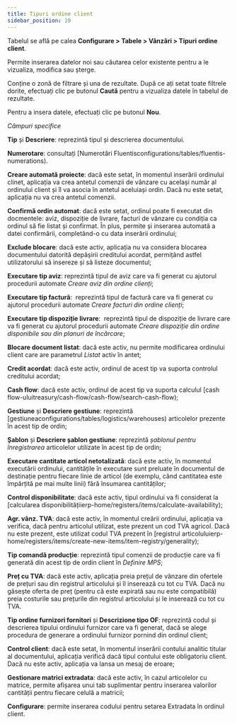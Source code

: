 ```yaml
---
title: Tipuri ordine client
sidebar_position: 19
---
```


Tabelul se află pe calea **Configurare > Tabele > Vânzări > Tipuri ordine client**.  

Permite inserarea datelor noi sau căutarea celor existente pentru a le vizualiza, modifica sau șterge.

Conține o zonă de filtrare și una de rezultate. După ce ați setat toate filtrele dorite, efectuați clic pe butonul **Caută** pentru a vizualiza datele în tabelul de rezultate.

Pentru a insera datele, efectuați clic pe butonul **Nou**.

*Câmpuri specifice*

**Tip** și **Descriere**: reprezintă tipul și descrierea documentului.   

**Numerotare**: consultați [Numerotări Fluentisconfigurations/tables/fluentis-numerations).   

**Creare automată proiecte**: dacă este setat, în momentul inserării ordinului clinet, aplicația va crea antetul comenzii de vânzare cu același număr al ordinului client și îl va asocia în antetul aceluiași ordin. Dacă nu este setat, aplicația nu va crea antetul comenzii.  

**Confirmă ordin automat**: dacă este setat, ordinul poate fi executat din docmentele: aviz, dispoziție de livrare, facturi de vânzare cu condiția ca ordinul să fie listat și confirmat. În plus, permite și inserarea automată a datei confirmării, completând-o cu data inserării ordinului;

**Exclude blocare**: dacă este activ, aplicația nu va considera blocarea documentului datorită depășirii creditului acordat, permițând astfel utilizatorului să insereze și să listeze documentul;

**Executare tip aviz**: reprezintă tipul de aviz care va fi generat cu ajutorul procedurii automate *Creare aviz din ordine clienți*;

**Executare tip factură**:  reprezintă tipul de factură care va fi generat cu ajutorul procedurii automate *Creare facturi din ordine clienți*;

**Executare tip dispoziție livrare**:  reprezintă tipul de dispoziție de livrare care va fi generat cu ajutorul procedurii automate *Creare dispoziție din ordine disponibile sau din planuri de încărcare*;

**Blocare document listat**: dacă este activ, nu permite modificarea ordinului client care are parametrul *Listat* activ în antet;

**Credit acordat**: dacă este activ, ordinul de acest tip va suporta controlul creditului acordat;

**Cash flow**: dacă este activ, ordinul de acest tip va suporta calculul [cash flow-uluitreasury/cash-flow/cash-flow/search-cash-flow);

**Gestiune** și **Descriere gestiune**: reprezintă [gestiuneaconfigurations/tables/logistics/warehouses) articolelor prezente în acest tip de ordin; 

**Șablon** și **Descriere șablon gestiune**: reprezintă *șablonul pentru înregistrarea* articolelor utilizate în acest tip de ordin;

**Executare cantitate articol netotalizată**: dacă este activ, în momentul executării ordinului, cantitățile în executare sunt preluate în documentul de destinație pentru fiecare linie de articol (de exemplu, când cantitatea este împărțită pe mai multe linii) fără însumarea cantităților;

**Control disponibilitate**: dacă este activ, tipul ordinului va fi considerat la [calcularea disponibilitățiierp-home/registers/items/calculate-availability);

**Agr. vânz. TVA**: dacă este activ, în momentul creării ordinului, aplicația va verifica, dacă pentru articolul utilizat, este prezent un cod TVA agricol. Dacă nu este prezent, este utilizat codul TVA prezent în [registrul articoluluierp-home/registers/items/create-new-items/item-registry/generality);

**Tip comandă producție**: reprezintă tipul comenzii de producție care va fi generată din acest tip de ordin client în *Definire MPS*;

**Preț cu TVA**: dacă este activ, aplicația preia prețul de vânzare din ofertele de prețuri sau din registrul articolului și îl inserează cu tot cu TVA. Dacă nu găsește oferta de preț (pentru că este expirată sau nu este compatibilă) preia costurile sau prețurile din registrul articolului și le inserează cu tot cu TVA.

**Tip ordine furnizori fornitori** și **Descrizione tipo OF**: reprezintă codul și descrierea tipului ordinului furnizor care va fi generat, dacă se alege procedura de generare a ordinului furnizor pornind din ordinul client;

**Control client**: dacă este setat, în momentul inserării contului analitic titular al documentului, aplicația verifică dacă tipul contului este obligatoriu client. Dacă nu este activ, aplicația va lansa un mesaj de eroare;

**Gestionare matrici extradata**: dacă este activ, în cazul articolelor cu matrice, permite afișarea unui tab suplimentar pentru inserarea valorilor cantității pentru fiecare celulă a matricii;

**Configurare**: permite inserarea codului pentru setarea Extradata în ordinul client.